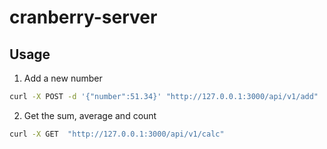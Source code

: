 # cranberry-server
## Usage
 1. Add a new number
```bash
curl -X POST -d '{"number":51.34}' "http://127.0.0.1:3000/api/v1/add"
```
2. Get the sum, average and count
```bash
curl -X GET  "http://127.0.0.1:3000/api/v1/calc"
```